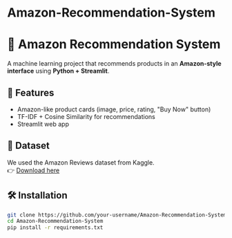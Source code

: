 # Amazon-Recommendation-System
# 🛒 Amazon Recommendation System

A machine learning project that recommends products in an **Amazon-style interface** using **Python + Streamlit**.

## 🚀 Features
- Amazon-like product cards (image, price, rating, "Buy Now" button)
- TF-IDF + Cosine Similarity for recommendations
- Streamlit web app

## 📂 Dataset
We used the Amazon Reviews dataset from Kaggle.  
👉 [Download here](https://www.kaggle.com/datasets/bittlingmayer/amazonreviews)

## 🛠️ Installation
```bash
git clone https://github.com/your-username/Amazon-Recommendation-System.git
cd Amazon-Recommendation-System
pip install -r requirements.txt
  
